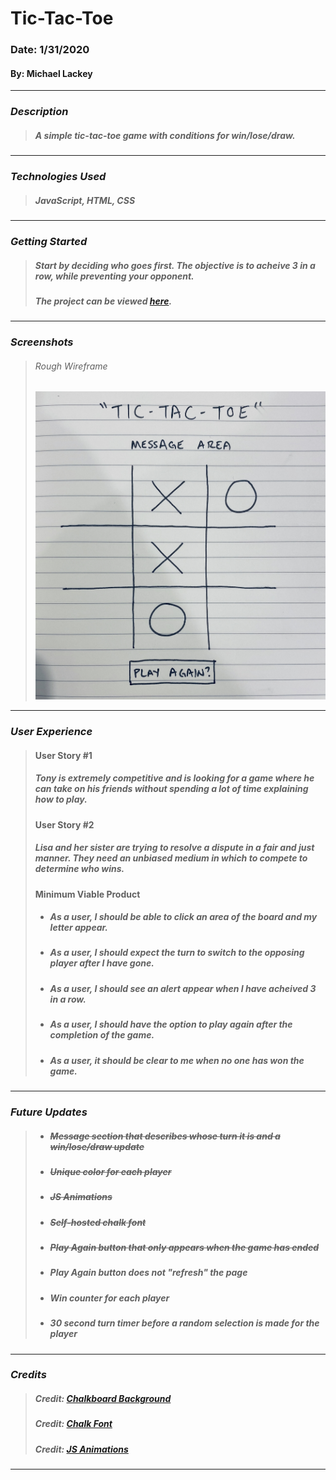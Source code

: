 # **Tic-Tac-Toe**

### Date: 1/31/2020

#### By: Michael Lackey
***

### ***Description***

> ##### A simple tic-tac-toe game with conditions for win/lose/draw.
***

### ***Technologies Used***

> ##### JavaScript, HTML, CSS
***

### ***Getting Started***

> ##### Start by deciding who goes first.  The objective is to acheive 3 in a row, while preventing your opponent.
> ##### The project can be viewed [here](https://mlackey9601.github.io/Tic-Tac-Toe/).
***

### ***Screenshots***

> ###### Rough Wireframe
> ![Rough Wireframe](imgs/wireframe.jpg)
***

### ***User Experience***

> #### User Story #1
> ##### Tony is extremely competitive and is looking for a game where he can take on his friends without spending a lot of time explaining how to play.
> #### User Story #2
> ##### Lisa and her sister are trying to resolve a dispute in a fair and just manner.  They need an unbiased medium in which to compete to determine who wins.
> #### Minimum Viable Product
> * ##### As a user, I should be able to click an area of the board and my letter appear.
> * ##### As a user, I should expect the turn to switch to the opposing player after I have gone.
> * ##### As a user, I should see an alert appear when I have acheived 3 in a row.
> * ##### As a user, I should have the option to play again after the completion of the game.
> * ##### As a user, it should be clear to me when no one has won the game.
***

### ***Future Updates***

> * ##### ~~Message section that describes whose turn it is and a win/lose/draw update~~
> * ##### ~~Unique color for each player~~
> * ##### ~~JS Animations~~
> * ##### ~~Self-hosted chalk font~~
> * ##### ~~Play Again button that only appears when the game has ended~~
> * ##### Play Again button does not "refresh" the page
> * ##### Win counter for each player
> * ##### 30 second turn timer before a random selection is made for the player
***

### ***Credits***

> ##### Credit: [Chalkboard Background](https://researchprojectbenjervis.files.wordpress.com/2015/02/llk_chalkboard-background.jpg)
>
> ##### Credit: [Chalk Font](https://www.dafont.com/right-chalk.font)
>  
> ##### Credit: [JS Animations](https://daneden.github.io/animate.css/)
***